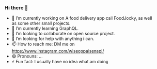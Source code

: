 ### Hi there 👋

- 🔭 I’m currently working on A food delivery app call FoodJocky, as well as some other small projects.
- 🌱 I’m currently learning GraphQL.
- 👯 I’m looking to collaborate on open source project.
- 🤔 I’m looking for help with anything i can.
- 📫 How to reach me: DM me on https://www.instagram.com/wiseoppaisenapi/
- 😄 Pronouns: ...
- ⚡ Fun fact: I usually have no idea what am doing
